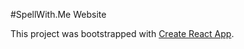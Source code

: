 #SpellWith.Me Website

This project was bootstrapped with [Create React App](https://github.com/facebookincubator/create-react-app).



